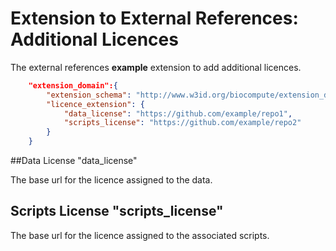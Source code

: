 # Extension to External References: Additional Licences 

The external references **example** extension to add additional licences.

```json
    "extension_domain":{
        "extension_schema": "http://www.w3id.org/biocompute/extension_domain/1.0.0/license/license_extension.json",
        "licence_extension": {
            "data_license": "https://github.com/example/repo1",
            "scripts_license": "https://github.com/example/repo2"
        }
    }
```
##Data License "data_license"

The base url for the licence assigned to the data.

## Scripts License "scripts_license"

The base url for the licence assigned to the associated scripts.
